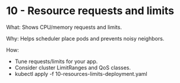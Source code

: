 # 10 - Resource requests and limits

What: Shows CPU/memory requests and limits.

Why: Helps scheduler place pods and prevents noisy neighbors.

How:

- Tune requests/limits for your app.
- Consider cluster LimitRanges and QoS classes.
- kubectl apply -f 10-resources-limits-deployment.yaml

